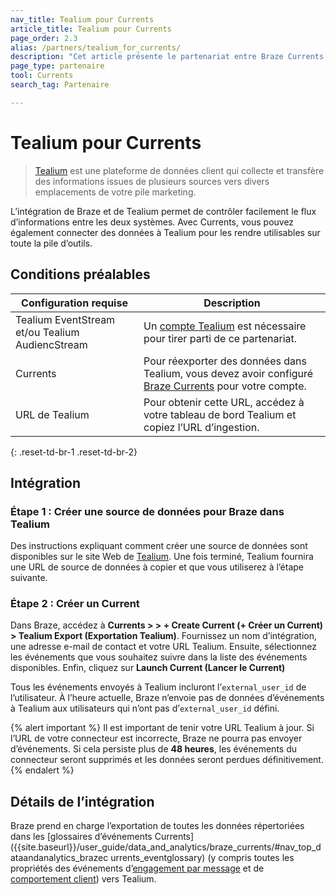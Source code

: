 ```yaml
---
nav_title: Tealium pour Currents
article_title: Tealium pour Currents
page_order: 2.3
alias: /partners/tealium_for_currents/
description: "Cet article présente le partenariat entre Braze Currents et Tealium, une plateforme de données client qui recueille et achemine des informations entre les différentes sources de votre pile marketing."
page_type: partenaire
tool: Currents
search_tag: Partenaire

---
```


# Tealium pour Currents

> [Tealium](https://www.tealium.com) est une plateforme de données client qui collecte et transfère des informations issues de plusieurs sources vers divers emplacements de votre pile marketing.

L’intégration de Braze et de Tealium permet de contrôler facilement le flux d’informations entre les deux systèmes. Avec Currents, vous pouvez également connecter des données à Tealium pour les rendre utilisables sur toute la pile d’outils. 

## Conditions préalables

| Configuration requise | Description |
| ----------- | ----------- |
| Tealium EventStream et/ou Tealium AudiencStream | Un [compte Tealium](https://my.tealiumiq.com/) est nécessaire pour tirer parti de ce partenariat. |
| Currents | Pour réexporter des données dans Tealium, vous devez avoir configuré [Braze Currents]({{site.baseurl}}/user_guide/data_and_analytics/braze_currents/#access-currents) pour votre compte. |
| URL de Tealium | Pour obtenir cette URL, accédez à votre tableau de bord Tealium et copiez l’URL d’ingestion.|
{: .reset-td-br-1 .reset-td-br-2}

## Intégration

### Étape 1 : Créer une source de données pour Braze dans Tealium

Des instructions expliquant comment créer une source de données sont disponibles sur le site Web de [Tealium](https://community.tealiumiq.com/t5/Customer-Data-Hub/Braze-Currents-Incoming-Webhook-Setup-Guide/ta-p/36303). Une fois terminé, Tealium fournira une URL de source de données à copier et que vous utiliserez à l’étape suivante.

### Étape 2 : Créer un Current

Dans Braze, accédez à **Currents > > + Create Current (+ Créer un Current) > Tealium Export (Exportation Tealium)**. Fournissez un nom d’intégration, une adresse e-mail de contact et votre URL Tealium. Ensuite, sélectionnez les événements que vous souhaitez suivre dans la liste des événements disponibles. Enfin, cliquez sur **Launch Current (Lancer le Current)**

Tous les événements envoyés à Tealium incluront l’`external_user_id` de l’utilisateur. À l’heure actuelle, Braze n’envoie pas de données d’événements à Tealium aux utilisateurs qui n’ont pas d’`external_user_id` défini.

{% alert important %}
Il est important de tenir votre URL Tealium à jour. Si l’URL de votre connecteur est incorrecte, Braze ne pourra pas envoyer d’événements. Si cela persiste plus de **48 heures**, les événements du connecteur seront supprimés et les données seront perdues définitivement.
{% endalert %}

## Détails de l’intégration

Braze prend en charge l’exportation de toutes les données répertoriées dans les [glossaires d’événements Currents]({{site.baseurl}}/user_guide/data_and_analytics/braze_currents/#nav_top_dataandanalytics_brazec urrents_eventglossary) (y compris toutes les propriétés des événements d’[engagement par message]({{site.baseurl}}/user_guide/data_and_analytics/braze_currents/event_glossary/message_engagement_events/) et de [comportement client]({{site.baseurl}}/user_guide/data_and_analytics/braze_currents/event_glossary/customer_behavior_events/)) vers Tealium.
